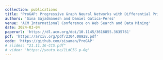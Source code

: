 ```yaml
---
collection: publications
title: "ProGAP: Progressive Graph Neural Networks with Differential Privacy Guarantees"
authors: 'Sina Sajadmanesh and Daniel Gatica-Perez'
venue: 'ACM International Conference on Web Search and Data Mining'
date: 2024-03-04
paperurl: 'https://dl.acm.org/doi/10.1145/3616855.3635761'
pdf: 'https://arxiv.org/pdf/2304.08928.pdf'
code: 'https://github.com/sisaman/ProGAP'
# slides: "21.11.16-CCS.pdf"
# video: 'https://youtu.be/1LdC5G_p-0g'
---
```

